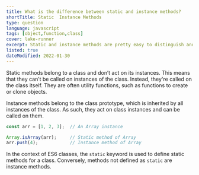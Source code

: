 ```yaml
---
title: What is the difference between static and instance methods?
shortTitle: Static  Instance Methods
type: question
language: javascript
tags: [object,function,class]
cover: lake-runner
excerpt: Static and instance methods are pretty easy to distinguish and serve different purposes. Learn all about them in this article.
listed: true
dateModified: 2022-01-30
---
```


Static methods belong to a class and don’t act on its instances. This means that they can’t be called on instances of the class. Instead, they're called on the class itself. They are often utility functions, such as functions to create or clone objects.

Instance methods belong to the class prototype, which is inherited by all instances of the class. As such, they act on class instances and can be called on them.

```jsx
const arr = [1, 2, 3];  // An Array instance

Array.isArray(arr);     // Static method of Array
arr.push(4);            // Instance method of Array
```

In the context of ES6 classes, the `static` keyword is used to define static methods for a class. Conversely, methods not defined as `static` are instance methods.

